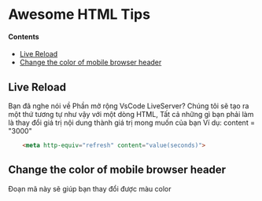 # Awesome HTML Tips

#### Contents

- [Live Reload](#Live-Reload)
- [Change the color of mobile browser header](#Change-the-color-of-mobile-browser-header)



## Live Reload
Bạn đã nghe nói về Phần mở rộng VsCode LiveServer? Chúng tôi sẽ tạo ra một thứ tương tự như vậy với một dòng HTML, Tất cả những gì bạn phải làm là thay đổi giá trị nội dung thành giá trị mong muốn của bạn
Ví dụ: content = "3000"

```html
    <meta http-equiv="refresh" content="value(seconds)">
```

## Change the color of mobile browser header

Đoạn mã này sẽ giúp bạn thay đổi được màu color